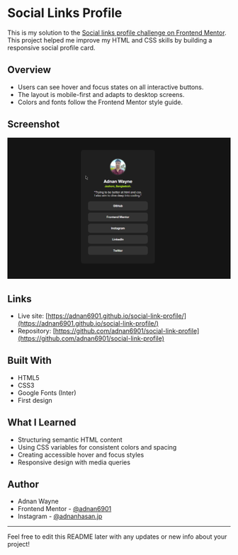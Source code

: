 # Social Links Profile

This is my solution to the [Social links profile challenge on Frontend Mentor](https://www.frontendmentor.io/challenges/social-links-profile-UG32l9m6dQ). This project helped me improve my HTML and CSS skills by building a responsive social profile card.

## Overview

- Users can see hover and focus states on all interactive buttons.
- The layout is mobile-first and adapts to desktop screens.
- Colors and fonts follow the Frontend Mentor style guide.

## Screenshot

![Screenshot](./preview.jpg)

## Links

- Live site: [https://adnan6901.github.io/social-link-profile/](https://adnan6901.github.io/social-link-profile/)
- Repository: [https://github.com/adnan6901/social-link-profile](https://github.com/adnan6901/social-link-profile)

## Built With

- HTML5  
- CSS3  
- Google Fonts (Inter)
- First design

## What I Learned

- Structuring semantic HTML content  
- Using CSS variables for consistent colors and spacing  
- Creating accessible hover and focus styles  
- Responsive design with media queries

## Author

- Adnan Wayne  
- Frontend Mentor - [@adnan6901](https://www.frontendmentor.io/profile/adnan6901)  
- Instagram - [@adnanhasan.jp](https://www.instagram.com/adnanhasan.jp)

---

Feel free to edit this README later with any updates or new info about your project!
  
